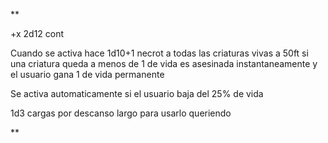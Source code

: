 **

+x 2d12 cont

Cuando se activa hace 1d10+1 necrot a todas las criaturas vivas a 50ft si una criatura queda a menos de 1 de vida es asesinada instantaneamente y el usuario gana 1 de vida permanente

Se activa automaticamente si el usuario baja del 25% de vida

1d3 cargas por descanso largo para usarlo queriendo

**